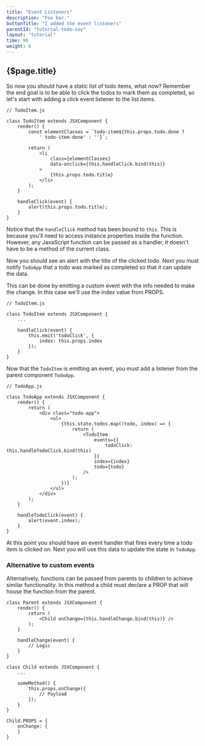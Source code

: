 ```yaml
---
title: "Event Listeners"
description: "Foo bar."
buttonTitle: "I added the event listeners"
parentId: "tutorial-todo-soy"
layout: "tutorial"
time: 90
weight: 6
---
```


## {$page.title}

So now you should have a static list of todo items, what now? Remember the end
goal is to be able to click the todos to mark them as completed, so let's start
with adding a click event listener to the list items.

```text/jsx
// TodoItem.js

class TodoItem extends JSXComponent {
	render() {
		const elementClasses = `todo-item${this.props.todo.done ?
			' todo-item-done' : ''}`;

		return (
			<li
				class={elementClasses}
				data-onclick={this.handleClick.bind(this)}
			>
				{this.props.todo.title}
			</li>
		);
	}

	handleClick(event) {
		alert(this.props.todo.title);
	}
}
```

Notice that the `handleClick` method has been bound to `this`. This is because
you'll need to access instance properties inside the function. However, any
JavaScript function can be passed as a handler, it doesn't have to be a method
of the current class.

Now you should see an alert with the title of the clicked todo. Next you must
notify `TodoApp` that a todo was marked as completed so that it can update
the data.

This can be done by emitting a custom event with the info needed to make the
change. In this case we'll use the index value from PROPS.

```text/jsx
// TodoItem.js

class TodoItem extends JSXComponent {
	...

	handleClick(event) {
		this.emit('todoClick', {
			index: this.props.index
		});
	}
}
```

Now that the `TodoItem` is emitting an event, you must add a listener from the
parent component `TodoApp`.

```text/jsx
// TodoApp.js

class TodoApp extends JSXComponent {
	render() {
		return (
			<div class="todo-app">
				<ul>
					{this.state.todos.map((todo, index) => {
						return (
							<TodoItem
								events={{
									todoClick: this.handleTodoClick.bind(this)
								}}
								index={index}
								todo={todo}
							/>
						);
					})}
				</ul>
			</div>
		);
	}

	handleTodoClick(event) {
		alert(event.index);
	}
}
```

At this point you should have an event handler that fires every time a todo
item is clicked on. Next you will use this data to update the state
in `TodoApp`.

### Alternative to custom events

Alternatively, functions can be passed from parents to children to achieve
similar functionality. In this method a child must declare a PROP that will
house the function from the parent.

```text/jsx
class Parent extends JSXComponent {
	render() {
		return (
			<Child onChange={this.handleChange.bind(this)} />
		);
	}

	handleChange(event) {
		// Logic
	}
}

class Child extends JSXComponent {
	...

	someMethod() {
		this.props.onChange({
			// Payload
		});
	}
}

Child.PROPS = {
	onChange: {
	}
}
```
